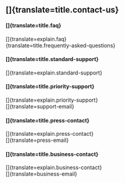 ## []{translate=title.contact-us}

#### []{translate=title.faq}
[]{translate=explain.faq}  
[](/!/faq){translate=title.frequently-asked-questions}

#### []{translate=title.standard-support}
[]{translate=explain.standard-support}

#### []{translate=title.priority-support}
[]{translate=explain.priority-support}  
[]{translate=support-email}

#### []{translate=title.press-contact}
[]{translate=explain.press-contact}  
[]{translate=press-email}

#### []{translate=title.business-contact}
[]{translate=explain.business-contact}  
[]{translate=business-email}
